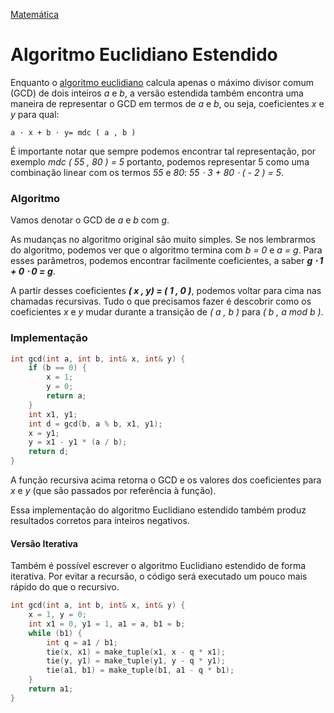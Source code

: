 [Matemática]

# Algoritmo Euclidiano Estendido

Enquanto o [algoritmo euclidiano] calcula apenas o máximo divisor comum (GCD) de dois inteiros *a* e *b*, a versão estendida também encontra uma maneira de representar o GCD em termos de *a* e *b*, ou seja, coeficientes *x* e *y* para qual:

    a ⋅ x + b ⋅ y= mdc ( a , b )
    
É importante notar que sempre podemos encontrar tal representação, por exemplo *mdc ( 55 , 80 ) = 5* portanto, podemos representar 5 como uma combinação linear com os termos *55* e *80*: *55 ⋅ 3 + 80 ⋅ ( - 2 ) = 5*.

### Algoritmo

Vamos denotar o GCD de *a* e *b* com *g*.

As mudanças no algoritmo original são muito simples. Se nos lembrarmos do algoritmo, podemos ver que o algoritmo termina com *b = 0* e *a = g*. Para esses parâmetros, podemos encontrar facilmente coeficientes, a saber ***g ⋅ 1 + 0 ⋅ 0 = g***.

A partir desses coeficientes ***( x , y) = ( 1 , 0 )***, podemos voltar para cima nas chamadas recursivas. Tudo o que precisamos fazer é descobrir como os coeficientes *x* e *y* mudar durante a transição de *( a , b )* para *( b , a mod b )*.

### Implementação

````cpp
int gcd(int a, int b, int& x, int& y) {
    if (b == 0) {
        x = 1;
        y = 0;
        return a;
    }
    int x1, y1;
    int d = gcd(b, a % b, x1, y1);
    x = y1;
    y = x1 - y1 * (a / b);
    return d;
}
````

A função recursiva acima retorna o GCD e os valores dos coeficientes para *x* e *y* (que são passados por referência à função).

Essa implementação do algoritmo Euclidiano estendido também produz resultados corretos para inteiros negativos.

#### Versão Iterativa

Também é possível escrever o algoritmo Euclidiano estendido de forma iterativa. Por evitar a recursão, o código será executado um pouco mais rápido do que o recursivo.

````cpp
int gcd(int a, int b, int& x, int& y) {
    x = 1, y = 0;
    int x1 = 0, y1 = 1, a1 = a, b1 = b;
    while (b1) {
        int q = a1 / b1;
        tie(x, x1) = make_tuple(x1, x - q * x1);
        tie(y, y1) = make_tuple(y1, y - q * y1);
        tie(a1, b1) = make_tuple(b1, a1 - q * b1);
    }
    return a1;
}
````


[Matemática]: https://github.com/alexistoigo/lab/blob/master/Matematica/main.md#matem%C3%A1tica
[algoritmo euclidiano]: https://github.com/alexistoigo/lab/blob/master/Matematica/rep/gcd.md#algoritmo-euclidiano-para-calcular-o-maior-divisor-comum